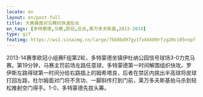 ```yaml
---
locate: en
layout: en/post-full
title: 大黄蜂面对马赛的快速反击
en_tags: [多特蒙德,马赛,欧冠,反击,莱万多夫斯基,2013-2014]
type: gif
featimg: https://ws1.sinaimg.cn/large/7bb8bd97gy1fxkbk09rfzg20ci05nnpf.gif
---
```


2013-14赛季欧冠小组赛F组第2轮，多特蒙德坐镇伊杜纳公园信号球场3-0力克马赛。第19分钟，马赛主罚前场左路任意球，多特蒙德第一时间解围组织快攻。罗伊斯左路得球第一时间分给右路插上的姆希塔良，后者在禁区内挑出半高球将皮球打回左路，杜尔姆面对门将不贪功、一脚斜传打到门前，莱万多夫斯基拍马杀到轻松推射空门得手。1-0，多特蒙德先拔头筹。